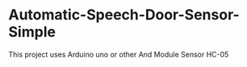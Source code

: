 # Automatic-Speech-Door-Sensor-Simple
This project uses Arduino uno or other And Module Sensor HC-05
